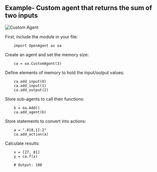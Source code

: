 ## Example- Custom agent that returns the sum of two inputs 

![Custom Agent](https://github.com/CarsonScott/OpenAgent/blob/master/img/CustomAgent.png)

First, include the module in your file:
        
        import OpenAgent as oa

Create an agent and set the memory size:
        
        ca = oa.CustomAgent(3)

Define elements of memory to hold the input/output values:

        ca.add_input(0)
        ca.add_input(1)
        ca.add_output(2)

Store sub-agents to call their functions:

        b = oa.Add()
        ca.add_agent(b)

Store statements to convert into actions:

        a = ".0[0,1]:2"
        ca.add_action(a)

Calculate results:

        x = [27, 81]
        y = ca.f(x) 
        
        # Output: 108 
        
